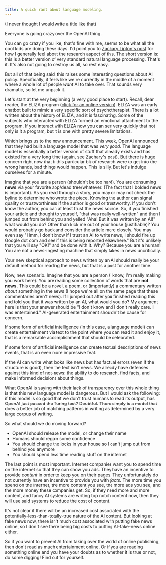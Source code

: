 ```yaml
---
title: A quick rant about language modeling.
---
```


(I never thought I would write a title like that)

Everyone is going crazy over the OpenAI thing. 

You can go crazy if you like, that's fine with me, seems to be what all the cool kids are doing these days.
I'd point you to [Zachary Lipton's post](http://approximatelycorrect.com/2019/02/17/openai-trains-language-model-mass-hysteria-ensues/) for how I generally feel about the research aspect of this.
The short version is: this is a better version of very standard natural language processing. 
That's it.
It's also not going to destroy us all, so rest easy.

But all of that being said, this raises some interesting questions about AI policy.
Specifically, it feels like we're currently in the middle of a moment where a whole lot of people *want* AI to take over.
That sounds very dramatic, so let me unpack it. 

Let's start at the very beginning (a very good place to start).
Recall, dear reader, the ELIZA program ([click for an online version](https://www.masswerk.at/eliza/)).
ELIZA was an early chatbot built to mimic a very specific sort of psychotherapist.
There is a lot written about the history of ELIZA, and it is fascinating.
Some of the subjects who interacted with ELIZA formed an emotional attachment to the program.
If you interact with ELIZA now you can see very quickly that not only is it a program, but it is one with pretty severe limitations.

Which brings us to the new announcement.
This week, OpenAI announced that they had built a language model that was *very good.*
The language model is essentially a better version of stuff that already exists and has existed for a very long time (again, see Zachary's post).
But there is huge concern right now that if this particular bit of research were to get into the wrong hands, bad things would happen.
This is silly.
But let's indulge ourselves for a minute.

Imagine that you are a person (shouldn't be too hard).
You are consuming **news** via your favorite app/dead tree/whatever.
(The fact that I bolded news is important).
As you read through a story, you may or may not check the byline to determine who wrote the piece.
Knowing the author can signal quality or trustworthiness if the author is good or trustworthy.
If you don't know the author, you can at least trust the news source.
So, if you finished your article and thought to yourself, "that was really well-written" and then I jumped out from behind you and yelled "Aha! But it was written by an AI!" what would you do?
Other than kick me out of your house (justifiable)?
You would probably go back and consider the article more closely.
You may even say "Hmm, I don't know if I trust an AI to write news, I should fire up Google dot com and see if this is being reported elsewhere."
But it's unlikely that you will say "OK!" and be done with it.
Why? 
Because you are a human! 
You are not a news-ingesting machine that simply takes in news uncritically.

Your new skeptical approach to news written by an AI should really be your default method for reading the news, but that is a post for another time.

Now, new scenario.
Imagine that you are a person (I know, I'm really making you work here).
You are reading some collection of words that are **not news.**
This could be a novel, a poem, or (importantly) a commentary written *about* something in the news (I hope we're all on the same page that these commentaries aren't news).
If I jumped out after you finished reading this and told you that it was written by an AI, what would you do?
My argument here is that your answer should be "I don't know and I don't really care. I was entertained."
AI-generated entertainment shouldn't be cause for concern.

If some form of artificial intelligence (in this case, a language model) can create entertainment via text to the point where you can read it and enjoy it, that is a remarkable accomplishment that should be celebrated.

If some form of artificial intelligence can create textual descriptions of news events, that is an even more impressive feat.

If the AI can write what looks like news but has factual errors (even if the structure is good), then the text isn't news.
We already have defenses against this kind of not-news: the ability to do research, find facts, and make informed decisions about things.

What OpenAI is saying with their lack of transparency over this whole thing is that this new language model is dangerous.
But I would ask the following: if this model is so good that we don't trust humans to read its output, has OpenAI just passed the Turing test?
Doubtful.
There simply is a model that does a better job of matching patterns in writing as determined by a very large corpus of writing.

So what should we do moving forward?

- OpenAI should release the model, or change their name
- Humans should regain some confidence 
- You should change the locks in your house so I can't jump out from behind you anymore
- You should spend less time reading stuff on the internet

The last point is most important.
Internet companies want you to spend time on the internet so that they can show you ads.
They have an incentive to provide *content* in order to keep you on their pages.
They unfortunately do not currently have an incentive to provide you with *facts.*
The more time you spend on the internet, the more content you see, the more ads you see, and the more money these companies get.
So, if they need more and more content, and fancy AI systems are writing top notch content now, then they will use said systems to reduce the cost of content.

It's not clear if there will be an increased cost associated with the potentially-less-than-totally-true nature of the AI content.
But looking at fake news now, there isn't much cost associated with putting fake news online, so I don't see there being big costs to putting AI-fake-news online either.

So if you want to prevent AI from taking over the world of online publishing, then don't read as much entertainment online.
Or if you are reading something online and you have your doubts as to whether it is true or not, do some digging! Find out for yourself.


